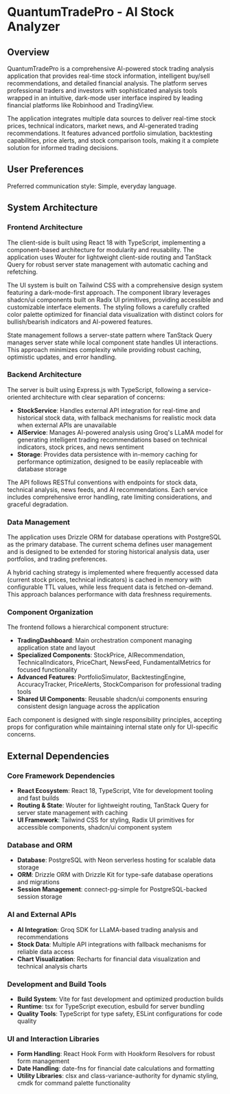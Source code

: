 # QuantumTradePro - AI Stock Analyzer

## Overview

QuantumTradePro is a comprehensive AI-powered stock trading analysis application that provides real-time stock information, intelligent buy/sell recommendations, and detailed financial analysis. The platform serves professional traders and investors with sophisticated analysis tools wrapped in an intuitive, dark-mode user interface inspired by leading financial platforms like Robinhood and TradingView.

The application integrates multiple data sources to deliver real-time stock prices, technical indicators, market news, and AI-generated trading recommendations. It features advanced portfolio simulation, backtesting capabilities, price alerts, and stock comparison tools, making it a complete solution for informed trading decisions.

## User Preferences

Preferred communication style: Simple, everyday language.

## System Architecture

### Frontend Architecture
The client-side is built using React 18 with TypeScript, implementing a component-based architecture for modularity and reusability. The application uses Wouter for lightweight client-side routing and TanStack Query for robust server state management with automatic caching and refetching.

The UI system is built on Tailwind CSS with a comprehensive design system featuring a dark-mode-first approach. The component library leverages shadcn/ui components built on Radix UI primitives, providing accessible and customizable interface elements. The styling follows a carefully crafted color palette optimized for financial data visualization with distinct colors for bullish/bearish indicators and AI-powered features.

State management follows a server-state pattern where TanStack Query manages server state while local component state handles UI interactions. This approach minimizes complexity while providing robust caching, optimistic updates, and error handling.

### Backend Architecture
The server is built using Express.js with TypeScript, following a service-oriented architecture with clear separation of concerns:

- **StockService**: Handles external API integration for real-time and historical stock data, with fallback mechanisms for realistic mock data when external APIs are unavailable
- **AIService**: Manages AI-powered analysis using Groq's LLaMA model for generating intelligent trading recommendations based on technical indicators, stock prices, and news sentiment
- **Storage**: Provides data persistence with in-memory caching for performance optimization, designed to be easily replaceable with database storage

The API follows RESTful conventions with endpoints for stock data, technical analysis, news feeds, and AI recommendations. Each service includes comprehensive error handling, rate limiting considerations, and graceful degradation.

### Data Management
The application uses Drizzle ORM for database operations with PostgreSQL as the primary database. The current schema defines user management and is designed to be extended for storing historical analysis data, user portfolios, and trading preferences.

A hybrid caching strategy is implemented where frequently accessed data (current stock prices, technical indicators) is cached in memory with configurable TTL values, while less frequent data is fetched on-demand. This approach balances performance with data freshness requirements.

### Component Organization
The frontend follows a hierarchical component structure:
- **TradingDashboard**: Main orchestration component managing application state and layout
- **Specialized Components**: StockPrice, AIRecommendation, TechnicalIndicators, PriceChart, NewsFeed, FundamentalMetrics for focused functionality
- **Advanced Features**: PortfolioSimulator, BacktestingEngine, AccuracyTracker, PriceAlerts, StockComparison for professional trading tools
- **Shared UI Components**: Reusable shadcn/ui components ensuring consistent design language across the application

Each component is designed with single responsibility principles, accepting props for configuration while maintaining internal state only for UI-specific concerns.

## External Dependencies

### Core Framework Dependencies
- **React Ecosystem**: React 18, TypeScript, Vite for development tooling and fast builds
- **Routing & State**: Wouter for lightweight routing, TanStack Query for server state management with caching
- **UI Framework**: Tailwind CSS for styling, Radix UI primitives for accessible components, shadcn/ui component system

### Database and ORM
- **Database**: PostgreSQL with Neon serverless hosting for scalable data storage
- **ORM**: Drizzle ORM with Drizzle Kit for type-safe database operations and migrations
- **Session Management**: connect-pg-simple for PostgreSQL-backed session storage

### AI and External APIs
- **AI Integration**: Groq SDK for LLaMA-based trading analysis and recommendations
- **Stock Data**: Multiple API integrations with fallback mechanisms for reliable data access
- **Chart Visualization**: Recharts for financial data visualization and technical analysis charts

### Development and Build Tools
- **Build System**: Vite for fast development and optimized production builds
- **Runtime**: tsx for TypeScript execution, esbuild for server bundling
- **Quality Tools**: TypeScript for type safety, ESLint configurations for code quality

### UI and Interaction Libraries
- **Form Handling**: React Hook Form with Hookform Resolvers for robust form management
- **Date Handling**: date-fns for financial date calculations and formatting
- **Utility Libraries**: clsx and class-variance-authority for dynamic styling, cmdk for command palette functionality